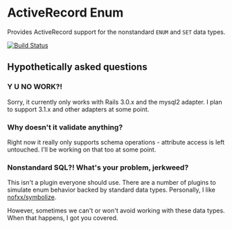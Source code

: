 # ActiveRecord Enum

Provides ActiveRecord support for the nonstandard `ENUM` and `SET` data types.

[![Build Status](http://travis-ci.org/iangreenleaf/activerecord_enum.png)](http://travis-ci.org/iangreenleaf/activerecord_enum)

## Hypothetically asked questions

### Y U NO WORK?!
Sorry, it currently only works with Rails 3.0.x and the mysql2 adapter. I plan to support 3.1.x and other adapters at some point.

### Why doesn't it validate anything?
Right now it really only supports schema operations - attribute access is left untouched. I'll be working on that too at some point.

### Nonstandard SQL?! What's your problem, jerkweed?
This isn't a plugin everyone should use. There are a number of plugins to simulate enum behavior backed by standard data types. Personally, I like [nofxx/symbolize](https://github.com/nofxx/symbolize).

However, sometimes we can't or won't avoid working with these data types. When that happens, I got you covered.
